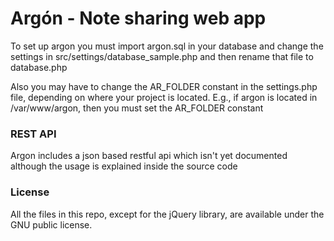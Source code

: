 # Argón - Note sharing web app #

To set up argon you must import argon.sql in your database and change the settings in src/settings/database_sample.php and then rename that file to database.php

Also you may have to change the AR_FOLDER constant in the settings.php file, depending on where your project is located. E.g., if argon is located in /var/www/argon, then you must set the AR_FOLDER constant

### REST API ###
Argon includes a json based restful api which isn't yet documented although the usage is explained inside the source code

### License ###

All the files in this repo, except for the jQuery library, are available under the GNU public license.